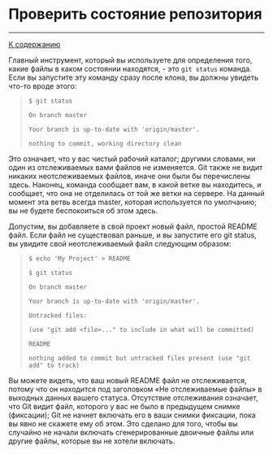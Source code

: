 # Проверить состояние репозитория
---

[К cодержанию](Содержание.md)

Главный инструмент, который вы используете для определения того, какие файлы в каком состоянии находятся, - это `git status` команда. Если вы запустите эту команду сразу после клона, вы должны увидеть что-то вроде этого:
>
> `$ git status`
>
> `On branch master`
>
> `Your branch is up-to-date with 'origin/master'.`
>
> `nothing to commit, working directory clean`

Это означает, что у вас чистый рабочий каталог; другими словами, ни один из отслеживаемых вами файлов не изменяется. Git также не видит никаких неотслеживаемых файлов, иначе они были бы перечислены здесь. Наконец, команда сообщает вам, в какой ветке вы находитесь, и сообщает, что она не отделилась от той же ветки на сервере. На данный момент эта ветвь всегда master, которая используется по умолчанию; вы не будете беспокоиться об этом здесь.

Допустим, вы добавляете в свой проект новый файл, простой README файл. Если файл не существовал раньше, и вы запустите его git status, вы увидите свой неотслеживаемый файл следующим образом:
>
>`$ echo 'My Project' > README`
>
> `$ git status`
>
> `On branch master`
>
> `Your branch is up-to-date with 'origin/master'.`
>
> `Untracked files:`
>
>  `(use "git add <file>..." to include in what will be committed)`
>
>   `README`
>
> `nothing added to commit but untracked files present (use "git add" to track)`

Вы можете видеть, что ваш новый README файл не отслеживается, потому что он находится под заголовком «Не отслеживаемые файлы» в выходных данных вашего статуса. Отсутствие отслеживания означает, что Git видит файл, которого у вас не было в предыдущем снимке (фиксации); Git не начнет включать его в ваши снимки фиксации, пока вы явно не скажете ему об этом. Это сделано для того, чтобы вы случайно не начали включать сгенерированные двоичные файлы или другие файлы, которые вы не хотели включать.